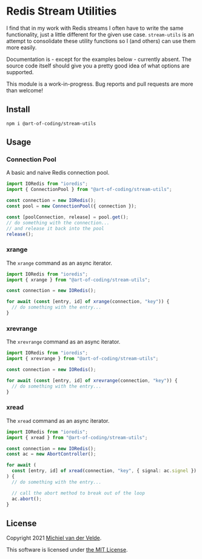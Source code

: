 # Redis Stream Utilities

I find that in my work with Redis streams I often have to write the same
functionality, just a little different for the given use case. `stream-utils` is
an attempt to consolidate these utility functions so I (and others) can use them
more easily.

Documentation is - except for the examples below - currently absent. The source
code itself should give you a pretty good idea of what options are supported.

This module is a work-in-progress. Bug reports and pull requests are more than
welcome!

## Install

```
npm i @art-of-coding/stream-utils
```

## Usage

### Connection Pool

A basic and naive Redis connection pool.

```typescript
import IORedis from "ioredis";
import { ConnectionPool } from "@art-of-coding/stream-utils";

const connection = new IORedis();
const pool = new ConnectionPool({ connection });

const [poolConnection, release] = pool.get();
// do something with the connection...
// and release it back into the pool
release();
```

### xrange

The `xrange` command as an async iterator.

```typescript
import IORedis from "ioredis";
import { xrange } from "@art-of-coding/stream-utils";

const connection = new IORedis();

for await (const [entry, id] of xrange(connection, "key")) {
  // do something with the entry...
}
```

### xrevrange

The `xrevrange` command as an async iterator.

```typescript
import IORedis from "ioredis";
import { xrevrange } from "@art-of-coding/stream-utils";

const connection = new IORedis();

for await (const [entry, id] of xrevrange(connection, "key")) {
  // do something with the entry...
}
```

### xread

The `xread` command as an async iterator.

```typescript
import IORedis from "ioredis";
import { xread } from "@art-of-coding/stream-utils";

const connection = new IORedis();
const ac = new AbortController();

for await (
  const [entry, id] of xread(connection, "key", { signal: ac.signel })
) {
  // do something with the entry...

  // call the abort method to break out of the loop
  ac.abort();
}
```

## License

Copyright 2021 [Michiel van der Velde](https://michielvdvelde.nl).

This software is licensed under [the MIT License](LICENSE).
